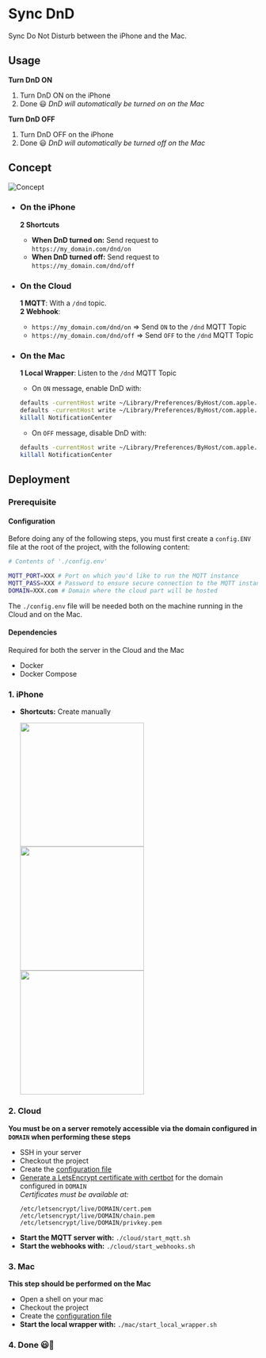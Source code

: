 # Sync DnD

Sync Do Not Disturb between the iPhone and the Mac.

## Usage

**Turn DnD ON**

1. Turn DnD ON on the iPhone
1. Done 😃 _DnD will automatically be turned on on the Mac_

**Turn DnD OFF**

1. Turn DnD OFF on the iPhone
1. Done 😃 _DnD will automatically be turned off on the Mac_


## Concept
![Concept](https://raw.githubusercontent.com/FlorianKempenich/SyncDnD/master/README/Concept.png)

- ### On the iPhone
  **2 Shortcuts**
    - **When DnD turned on:** Send request to `https://my_domain.com/dnd/on`
    - **When DnD turned off:** Send request to `https://my_domain.com/dnd/off`
- ### On the Cloud
  **1 MQTT**: With a `/dnd` topic.  
  **2 Webhook**:
    - `https://my_domain.com/dnd/on` => Send `ON` to the `/dnd` MQTT Topic
    - `https://my_domain.com/dnd/off` => Send `OFF` to the `/dnd` MQTT Topic

- ### On the Mac
  **1 Local Wrapper**: Listen to the `/dnd` MQTT Topic
    - On `ON` message, enable DnD with:
    ```bash
    defaults -currentHost write ~/Library/Preferences/ByHost/com.apple.notificationcenterui doNotDisturb -boolean true
    defaults -currentHost write ~/Library/Preferences/ByHost/com.apple.notificationcenterui doNotDisturbDate -date "`date -u +\"%Y-%m-%d %H:%M:%S +0000\"`"
    killall NotificationCenter
    ```
    
    - On `OFF` message, disable DnD with:
    ```bash
    defaults -currentHost write ~/Library/Preferences/ByHost/com.apple.notificationcenterui doNotDisturb -boolean false
    killall NotificationCenter
    ```



## Deployment

### Prerequisite
#### Configuration
Before doing any of the following steps, you must first create a `config.ENV` file at the root of the project, with the following content:
```bash
# Contents of './config.env'

MQTT_PORT=XXX # Port on which you'd like to run the MQTT instance
MQTT_PASS=XXX # Password to ensure secure connection to the MQTT instance
DOMAIN=XXX.com # Domain where the cloud part will be hosted
```
The `./config.env` file will be needed both on the machine running in the Cloud and on the Mac.

#### Dependencies
Required for both the server in the Cloud and the Mac
- Docker
- Docker Compose


### 1. iPhone
- **Shortcuts:** Create manually
  <p float="left">
    <img src="https://raw.githubusercontent.com/FlorianKempenich/SyncDnD/master/README/shortcut1.jpeg" width="250" />
    <img src="https://raw.githubusercontent.com/FlorianKempenich/SyncDnD/master/README/shortcut2.jpeg" width="250" /> 
    <img src="https://raw.githubusercontent.com/FlorianKempenich/SyncDnD/master/README/shortcut3.jpeg" width="250" />
  </p>

### 2. Cloud
**You must be on a server remotely accessible via the domain configured in `DOMAIN` when performing these steps**
- SSH in your server
- Checkout the project
- Create the [configuration file](#Configuration)
- [Generate a LetsEncrypt certificate with certbot](https://certbot.eff.org/instructions) for the domain configured in `DOMAIN`  
  _Certificates must be available at:_
  ```shell
  /etc/letsencrypt/live/DOMAIN/cert.pem
  /etc/letsencrypt/live/DOMAIN/chain.pem
  /etc/letsencrypt/live/DOMAIN/privkey.pem
  ```
- **Start the MQTT server with:** `./cloud/start_mqtt.sh`
- **Start the webhooks with:** `./cloud/start_webhooks.sh`

### 3. Mac
**This step should be performed on the Mac**
- Open a shell on your mac
- Checkout the project
- Create the [configuration file](#Configuration)
- **Start the local wrapper with:** `./mac/start_local_wrapper.sh`

### 4. Done 😃🎉
